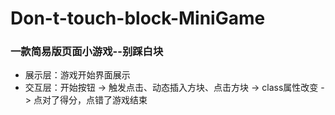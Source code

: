 # Don-t-touch-block-MiniGame
### 一款简易版页面小游戏--别踩白块
* 展示层：游戏开始界面展示
* 交互层：开始按钮 -> 触发点击、动态插入方块、点击方块 -> class属性改变 -> 点对了得分，点错了游戏结束

